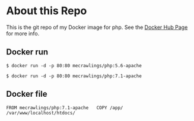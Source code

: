 # About this Repo

This is the git repo of my Docker image for php. See the [Docker Hub Page](https://hub.docker.com/r/mecrawlings/php/) for more info.  

## Docker run

`$ docker run -d -p 80:80 mecrawlings/php:5.6-apache`

`$ docker run -d -p 80:80 mecrawlings/php:7.1-apache`

## Docker file

`FROM mecrawlings/php:7.1-apache  
COPY /app/ /var/www/localhost/htdocs/`
